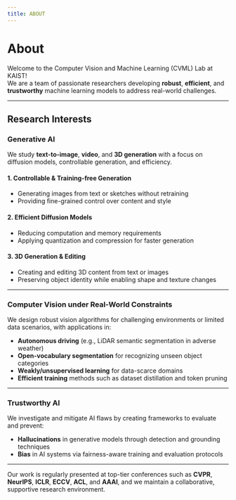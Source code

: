 ```yaml
---
title: ABOUT
---
```


# <i class="fas fa-flask"></i> About

Welcome to the Computer Vision and Machine Learning (CVML) Lab at KAIST!  
We are a team of passionate researchers developing **robust**, **efficient**, and **trustworthy** machine learning models to address real-world challenges.

---

## Research Interests

### Generative AI
We study **text-to-image**, **video**, and **3D generation** with a focus on diffusion models, controllable generation, and efficiency.

#### 1. Controllable & Training-free Generation
- Generating images from text or sketches without retraining  
- Providing fine-grained control over content and style

#### 2. Efficient Diffusion Models
- Reducing computation and memory requirements  
- Applying quantization and compression for faster generation

#### 3. 3D Generation & Editing
- Creating and editing 3D content from text or images  
- Preserving object identity while enabling shape and texture changes


---

### Computer Vision under Real-World Constraints
We design robust vision algorithms for challenging environments or limited data scenarios, with applications in:
- **Autonomous driving** (e.g., LiDAR semantic segmentation in adverse weather)  
- **Open-vocabulary segmentation** for recognizing unseen object categories  
- **Weakly/unsupervised learning** for data-scarce domains  
- **Efficient training** methods such as dataset distillation and token pruning

---

### Trustworthy AI
We investigate and mitigate AI flaws by creating frameworks to evaluate and prevent:
- **Hallucinations** in generative models through detection and grounding techniques  
- **Bias** in AI systems via fairness-aware training and evaluation protocols

---

Our work is regularly presented at top-tier conferences such as **CVPR**, **NeurIPS**, **ICLR**, **ECCV**, **ACL**, and **AAAI**, and we maintain a collaborative, supportive research environment.
